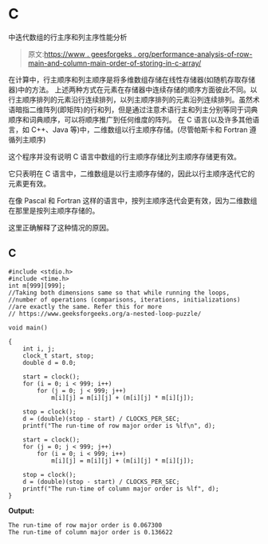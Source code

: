 # C

中迭代数组的行主序和列主序性能分析

> 原文:[https://www . geesforgeks . org/performance-analysis-of-row-main-and-column-main-order-of-storing-in-c-array/](https://www.geeksforgeeks.org/performance-analysis-of-row-major-and-column-major-order-of-storing-arrays-in-c/)

在计算中，行主顺序和列主顺序是将多维数组存储在线性存储器(如随机存取存储器)中的方法。
上述两种方式在元素在存储器中连续存储的顺序方面彼此不同。以行主顺序排列的元素沿行连续排列，以列主顺序排列的元素沿列连续排列。虽然术语暗指二维阵列(即矩阵)的行和列，但是通过注意术语行主和列主分别等同于词典顺序和词典顺序，可以将顺序推广到任何维度的阵列。
在 C 语言(以及许多其他语言，如 C++、Java 等)中，二维数组以行主顺序存储。(尽管帕斯卡和 Fortran 遵循列主顺序)

这个程序并没有说明 C 语言中数组的行主顺序存储比列主顺序存储更有效。

它只表明在 C 语言中，二维数组是以行主顺序存储的，因此以行主顺序迭代它的元素更有效。

在像 Pascal 和 Fortran 这样的语言中，按列主顺序迭代会更有效，因为二维数组在那里是按列主顺序存储的。

这里正确解释了这种情况的原因。

## C

```
#include <stdio.h>
#include <time.h>
int m[999][999];
//Taking both dimensions same so that while running the loops,
//number of operations (comparisons, iterations, initializations)
//are exactly the same. Refer this for more
// https://www.geeksforgeeks.org/a-nested-loop-puzzle/

void main()

{
    int i, j;
    clock_t start, stop;
    double d = 0.0;

    start = clock();
    for (i = 0; i < 999; i++)
        for (j = 0; j < 999; j++)
            m[i][j] = m[i][j] + (m[i][j] * m[i][j]);

    stop = clock();
    d = (double)(stop - start) / CLOCKS_PER_SEC;
    printf("The run-time of row major order is %lf\n", d);

    start = clock();
    for (j = 0; j < 999; j++)
        for (i = 0; i < 999; i++)
            m[i][j] = m[i][j] + (m[i][j] * m[i][j]);

    stop = clock();
    d = (double)(stop - start) / CLOCKS_PER_SEC;
    printf("The run-time of column major order is %lf", d);
}
```

**Output:** 

```
The run-time of row major order is 0.067300
The run-time of column major order is 0.136622
```